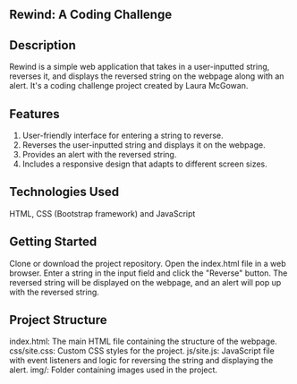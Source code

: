 ## Rewind: A Coding Challenge

## Description

Rewind is a simple web application that takes in a user-inputted string, reverses it, and displays the reversed string on the webpage along with an alert. It's a coding challenge project created by Laura McGowan.

## Features

1. User-friendly interface for entering a string to reverse.
2. Reverses the user-inputted string and displays it on the webpage.
3. Provides an alert with the reversed string.
4. Includes a responsive design that adapts to different screen sizes.

## Technologies Used

HTML,
CSS (Bootstrap framework)
and JavaScript

## Getting Started

Clone or download the project repository.
Open the index.html file in a web browser.
Enter a string in the input field and click the "Reverse" button.
The reversed string will be displayed on the webpage, and an alert will pop up with the reversed string.

## Project Structure

index.html: The main HTML file containing the structure of the webpage.
css/site.css: Custom CSS styles for the project.
js/site.js: JavaScript file with event listeners and logic for reversing the string and displaying the alert.
img/: Folder containing images used in the project.
